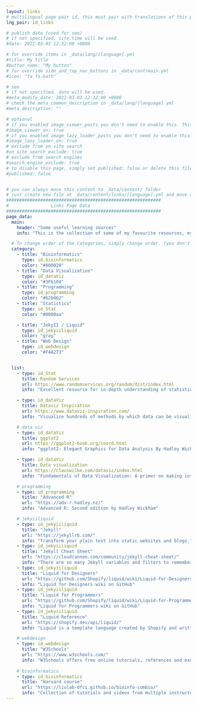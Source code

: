 ```yaml
---
layout: links
# multilingual page pair id, this must pair with translations of this page. (This name must be unique)
lng_pair: id_links

# publish date (used for seo)
# if not specified, site.time will be used.
#date: 2022-03-03 12:32:00 +0000

# for override items in _data/lang/[language].yml
#title: My title
#button_name: "My button"
# for override side_and_top_nav_buttons in _data/conf/main.yml
#icon: "fa fa-bath"

# seo
# if not specified, date will be used.
#meta_modify_date: 2022-03-03 12:32:00 +0000
# check the meta_common_description in _data/lang/[language].yml
#meta_description: ""

# optional
# if you enabled image_viewer_posts you don't need to enable this. This is only if image_viewer_posts = false
#image_viewer_on: true
# if you enabled image_lazy_loader_posts you don't need to enable this. This is only if image_lazy_loader_posts = false
#image_lazy_loader_on: true
# exclude from on site search
#on_site_search_exclude: true
# exclude from search engines
#search_engine_exclude: true
# to disable this page, simply set published: false or delete this file
#published: false


# you can always move this content to _data/content/ folder
# just create new file at _data/content/links/[language].yml and move content below.
###########################################################
#                Links Page Data
###########################################################
page_data:
  main:
    header: "Some useful learning sources"
    info: "This is the collection of some of my favourite resources, my first and last resort. I am grateful to all the contributors in these websites, "

  # To change order of the Categories, simply change order. (you don't need to change list order.)
  category:
    - title: "Bioinformatics"
      type: id_bioinformatics
      color: "#800020"
    - title: "Data Visualization"
      type: id_dataViz
      color: "#3F6104"
    - title: "Programming"
      type: id_programming
      color: "#62b462"
    - title: "Statistics"
      type: id_Stat
      color: "#0080aa"

    - title: "JekyII / Liquid"
      type: id_jekyiiliquid
      color: "gray"
    - title: "Web Design"
      type: id_webdesign
      color: "#F4A273"


  list:
    - type: id_Stat
      title: Random Services
      url: https://www.randomservices.org/random/dist/index.html
      info: "Excellent resource for in-depth understanding of statistics "

    - type: id_dataViz
      title: Dataviz Inspiration  
      url: https://www.dataviz-inspiration.com/
      info: "Visualize hundreds of methods by which data can be visualized."

    # data viz
    - type: id_dataViz
      title: ggplot2  
      url: https://ggplot2-book.org/coord.html
      info: "ggplot2: Elegant Graphics for Data Analysis By Hadley Wickham, Danielle Navarro, and Thomas Lin Pedersen." 

    - type: id_dataViz
      title: Data visualization 
      url: https://clauswilke.com/dataviz/index.html
      info: "Fundamentals of Data Visualization: A primer on making informative and compelling figures - By Claus O. Wilke ."

    # programming
    - type: id_programming
      title: "Advanced R"
      url: "https://adv-r.hadley.nz/"
      info: "Advanced R: Second edition by Hadley Wickham"

    # jekyiiliquid
    - type: id_jekyiiliquid
      title: "Jekyll"
      url: "https://jekyllrb.com/"
      info: "Transform your plain text into static websites and blogs."
    - type: id_jekyiiliquid
      title: "Jekyll Cheat Sheet"
      url: "https://cloudcannon.com/community/jekyll-cheat-sheet/"
      info: "There are so many Jekyll variables and filters to remember and it can be tricky to keep it all in your head. This cheat sheet serves as a quick reference of everything Jekyll can do."
    - type: id_jekyiiliquid
      title: "Liquid for Designers"
      url: "https://github.com/Shopify/liquid/wiki/Liquid-for-Designers"
      info: "Liquid for Designers wiki on GitHub"
    - type: id_jekyiiliquid
      title: "Liquid for Programmers"
      url: "https://github.com/Shopify/liquid/wiki/Liquid-for-Programmers"
      info: "Liquid for Programmers wiki on GitHub"
    - type: id_jekyiiliquid
      title: "Liquid Reference"
      url: "https://shopify.dev/api/liquid/"
      info: "Liquid is a template language created by Shopify and written in Ruby. It is now available as an open source project on GitHub"

    # webdesign
    - type: id_webdesign
      title: "W3Schools"
      url: "https://www.w3schools.com/"
      info: "W3Schools offers free online tutorials, references and exercises in all the major languages of the web. Covering popular subjects like HTML, CSS, JavaScript, Python, SQL, Java, and many more."
    
    # bioinformatics 
    - type: id_bioinformatics
      title: "Harvard course"
      url: "https://liulab-dfci.github.io/bioinfo-combio/"
      info: "Collection of tutorials and videos from multiple instructors."
---
```

